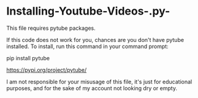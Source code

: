 # Installing-Youtube-Videos-.py-
This file requires pytube packages.

If this code does not work for you, chances are you don't have pytube installed.
To install, run this command in your command prompt:

pip install pytube

https://pypi.org/project/pytube/

I am not responsible for your misusage of this file, it's just for educational purposes, and for the sake of my account not looking dry or empty.
